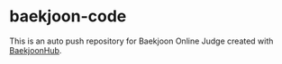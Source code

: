 # baekjoon-code
This is an auto push repository for Baekjoon Online Judge created with [BaekjoonHub](https://github.com/BaekjoonHub/BaekjoonHub).
